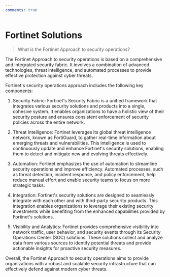 ```yaml
---
comments: true
---
```


# Fortinet Solutions

> What is the Fortinet Approach to security operations?

The Fortinet Approach to security operations is based on a comprehensive and integrated security fabric. It involves a combination of advanced technologies, threat intelligence, and automated processes to provide effective protection against cyber threats.

Fortinet's security operations approach includes the following key components:

1. Security Fabric: Fortinet's Security Fabric is a unified framework that integrates various security solutions and products into a single, cohesive system. It enables organizations to have a holistic view of their security posture and ensures consistent enforcement of security policies across the entire network.

2. Threat Intelligence: Fortinet leverages its global threat intelligence network, known as FortiGuard, to gather real-time information about emerging threats and vulnerabilities. This intelligence is used to continuously update and enhance Fortinet's security solutions, enabling them to detect and mitigate new and evolving threats effectively.

3. Automation: Fortinet emphasizes the use of automation to streamline security operations and improve efficiency. Automated processes, such as threat detection, incident response, and policy enforcement, help reduce manual effort and enable security teams to focus on more strategic tasks.

4. Integration: Fortinet's security solutions are designed to seamlessly integrate with each other and with third-party security products. This integration enables organizations to leverage their existing security investments while benefiting from the enhanced capabilities provided by Fortinet's solutions.

5. Visibility and Analytics: Fortinet provides comprehensive visibility into network traffic, user behavior, and security events through its Security Operations Center (SOC) solutions. These solutions collect and analyze data from various sources to identify potential threats and provide actionable insights for proactive security measures.

Overall, the Fortinet Approach to security operations aims to provide organizations with a robust and scalable security infrastructure that can effectively defend against modern cyber threats.
